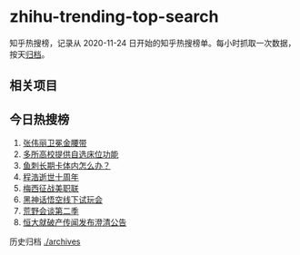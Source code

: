 # zhihu-trending-top-search

知乎热搜榜，记录从 2020-11-24
日开始的知乎热搜榜单。每小时抓取一次数据，按天[归档](./archives)。

## 相关项目

## 今日热搜榜

<!-- BEGIN -->
<!-- 最后更新时间 Mon Aug 21 2023 15:10:09 GMT+0800 (China Standard Time) -->

1. [张伟丽卫冕金腰带](https://www.zhihu.com/search?q=张伟丽卫冕金腰带)
1. [多所高校提供自选床位功能](https://www.zhihu.com/search?q=多所高校提供自选床位功能)
1. [鱼刺长期卡体内怎么办？](https://www.zhihu.com/search?q=鱼刺长期卡体内怎么办？)
1. [程浩逝世十周年](https://www.zhihu.com/search?q=程浩逝世十周年)
1. [梅西征战美职联](https://www.zhihu.com/search?q=梅西征战美职联)
1. [黑神话悟空线下试玩会](https://www.zhihu.com/search?q=黑神话悟空线下试玩会)
1. [荒野会谈第二季](https://www.zhihu.com/search?q=荒野会谈第二季)
1. [恒大就破产传闻发布澄清公告](https://www.zhihu.com/search?q=恒大就破产传闻发布澄清公告)

<!-- END -->

历史归档 [./archives](./archives)
